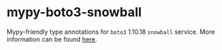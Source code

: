 # mypy-boto3-snowball

Mypy-friendly type annotations for `boto3` 1.10.18 `snowball` service.
More information can be found [here](https://github.com/vemel/mypy_boto3).